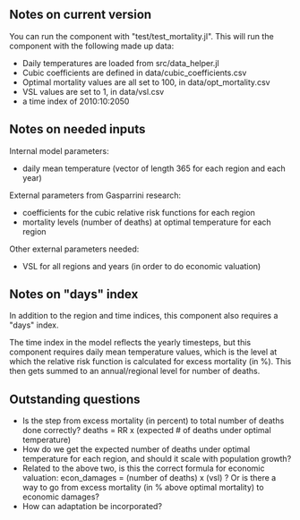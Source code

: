 ## Notes on current version

You can run the component with "test/test_mortality.jl". This will run the component with the following made up data:
- Daily temperatures are loaded from src/data_helper.jl
- Cubic coefficients are defined in data/cubic_coefficients.csv
- Optimal mortality values are all set to 100, in data/opt_mortality.csv
- VSL values are set to 1, in data/vsl.csv
- a time index of 2010:10:2050


## Notes on needed inputs

Internal model parameters:
- daily mean temperature (vector of length 365 for each region and each year)

External parameters from Gasparrini research:
- coefficients for the cubic relative risk functions for each region
- mortality levels (number of deaths) at optimal temperature for each region 

Other external parameters needed:
- VSL for all regions and years (in order to do economic valuation)


## Notes on "days" index

In addition to the region and time indices, this component also requires a "days" index.

The time index in the model reflects the yearly timesteps, but this component requires
daily mean temperature values, which is the level at which the relative risk function
is calculated for excess mortality (in %). This then gets summed to an annual/regional 
level for number of deaths. 


## Outstanding questions

- Is the step from excess mortality (in percent) to total number of deaths done correctly? deaths = RR x (expected # of deaths under optimal temperature)
- How do we get the expected number of deaths under optimal temperature for each region, and should it scale with population growth?
- Related to the above two, is this the correct formula for economic valuation: econ_damages = (number of deaths) x (vsl) ? Or is there a way to go from excess mortality (in % above optimal mortality) to economic damages?
- How can adaptation be incorporated?